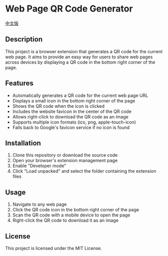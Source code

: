 # Web Page QR Code Generator

[中文版](README_zh.md)

## Description

This project is a browser extension that generates a QR code for the current web page. It aims to provide an easy way for users to share web pages across devices by displaying a QR code in the bottom right corner of the page.

## Features

- Automatically generates a QR code for the current web page URL
- Displays a small icon in the bottom right corner of the page
- Shows the QR code when the icon is clicked
- Includes the website favicon in the center of the QR code
- Allows right-click to download the QR code as an image
- Supports multiple icon formats (ico, png, apple-touch-icon)
- Falls back to Google's favicon service if no icon is found

## Installation

1. Clone this repository or download the source code
2. Open your browser's extension management page
3. Enable "Developer mode"
4. Click "Load unpacked" and select the folder containing the extension files

## Usage

1. Navigate to any web page
2. Click the QR code icon in the bottom right corner of the page
3. Scan the QR code with a mobile device to open the page
4. Right-click the QR code to download it as an image

## License

This project is licensed under the MIT License.
